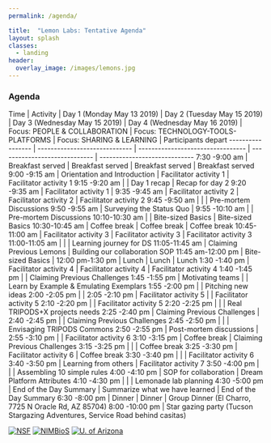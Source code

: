```yaml
---
permalink: /agenda/

title:  "Lemon Labs: Tentative Agenda"
layout: splash
classes:
  - landing
header:
  overlay_image: /images/lemons.jpg
---
```


### Agenda

Time              | Activity
                  | Day 1 (Monday May 13 2019)    | Day 2 (Tuesday May 15 2019)       | Day 3 (Wednesday May 15 2019) | Day 4 (Wednesday May 16 2019)
		  | Focus: PEOPLE & COLLABORATION | Focus: TECHNOLOGY-TOOLS-PLATFORMS | Focus: SHARING & LEARNING     | Participants depart
----------------- | ----------------------------- | --------------------------------- | ----------------------------- | -----------------------------
7:30 -9:00 am     | Breakfast served              | Breakfast served                  | Breakfast served              | Breakfast served
9:00 -9:15 am     | Orientation and Introduction  | Facilitator activity 1            | Facilitator activity 1
9:15 -9:20 am     |                               | Day 1 recap                       | Recap for day 2
9:20 -9:35 am     | Facilitator activity 1        |
9:35 -9:45 am     | Facilitator activity 2        | Facilitator activity 2            | Facilitator activity 2
9:45 -9:50 am     |                               |                                   | Pre-mortem Discussions
9:50 -9:55 am     | Surveying the Status Quo      |
9:55 -10:10 am    |                               | Pre-mortem Discussions
10:10-10:30 am    |                               | Bite-sized Basics                 | Bite-sized Basics
10:30-10:45 am    | Coffee break                  | Coffee break                      | Coffee break
10:45-11:00 am    | Facilitator activity 3        | Facilitator activity 3            | Facilitator activity 3
11:00-11:05 am    |                               |                                   | Learning journey for DS
11:05-11:45 am    | Claiming Previous Lemons      | Building our collaboration SOP
11:45 am-12:00 pm | Bite-sized Basics             |
12:00 pm-1:30 pm  | Lunch                         | Lunch                             | Lunch
1:30 -1:40 pm     | Facilitator activity 4        | Facilitator activity 4            | Facilitator activity 4
1:40 -1:45 pm     |                               | Claiming Previous Challenges
1:45 -1:55 pm     | Motivating teams              |                                   | Learn by Example & Emulating Exemplars
1:55 -2:00 pm     |                               | Pitching new ideas
2:00 -2:05 pm     |                               |
2:05 -2:10 pm     | Facilitator activity 5        |                                   | Facilitator activity 5
2:10 -2:20 pm     |                               | Facilitator activity 5
2:20 -2:25 pm     |                               |                                   | Real TRIPODS+X projects needs
2:25 -2:40 pm     | Claiming Previous Challenges  |
2:40 -2:45 pm     |                               | Claiming Previous Challenges
2:45 -2:50 pm     |                               |                                   | Envisaging TRIPODS Commons
2:50 -2:55 pm     | Post-mortem discussions       |
2:55 -3:10 pm     |                               | Facilitator activity 6
3:10 -3:15 pm     | Coffee break                  | Claiming Previous Challenges
3:15 -3:25 pm     |                               |                                   | Coffee break
3:25 -3:30 pm     | Facilitator activity 6        | Coffee break
3:30 -3:40 pm     |                               |                                   | Facilitator activity 6
3:40 -3:50 pm     | Learning from others          | Facilitator activity 7
3:50 -4:00 pm     |                               |                                   | Assembling 10 simple rules
4:00 -4:10 pm     | SOP for collaboration         | Dream Platform Attributes
4:10 -4:30 pm     |                               |                                   | Lemonade lab planning
4:30 -5:00 pm     | End of the Day Summary        | Summarize what we have learned    | End of the Day Summary
6:30 -8:00 pm     | Dinner                        | Dinner                            | Group Dinner  (El Charro, 7725 N Oracle Rd, AZ 85704)
8:00 -10:00 pm    | Star gazing party (Tucson Stargazing Adventures, Service Road behind casitas)


[![NSF](/images/nsf.png)](https://www.nsf.gov/awardsearch/showAward?AWD_ID=1839307&HistoricalAwards=false)
[![NIMBioS](/images/nimbios.png)](http://www.nimbios.org/)
[![U. of Arizona](/images/ua.png)](https://www.arizona.edu/)
